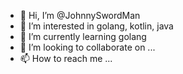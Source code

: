 - 👋 Hi, I’m @JohnnySwordMan
- 👀 I’m interested in golang, kotlin, java
- 🌱 I’m currently learning golang
- 💞️ I’m looking to collaborate on ...
- 📫 How to reach me ...

<!---
JohnnySwordMan/JohnnySwordMan is a ✨ special ✨ repository because its `README.md` (this file) appears on your GitHub profile.
You can click the Preview link to take a look at your changes.
--->
